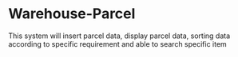# Warehouse-Parcel
This system will insert parcel data, display parcel data, sorting data according to specific requirement and able to search specific item
